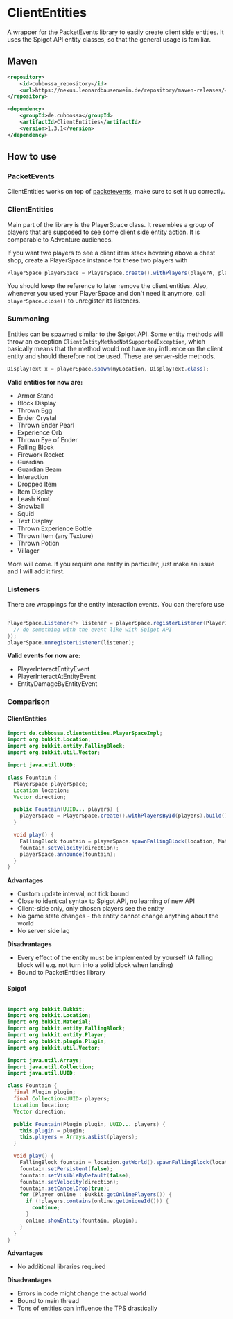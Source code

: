 # ClientEntities

A wrapper for the PacketEvents library to easily create client side entities.
It uses the Spigot API entity classes, so that the general usage is familiar.

## Maven

```xml
<repository>
    <id>cubbossa_repository</id>
    <url>https://nexus.leonardbausenwein.de/repository/maven-releases/</url>
</repository>

<dependency>
    <groupId>de.cubbossa</groupId>
    <artifactId>ClientEntities</artifactId>
    <version>1.3.1</version>
</dependency>
```

## How to use

### PacketEvents

ClientEntities works on top of [packetevents](https://github.com/retrooper/packetevents/),
make sure to set it up correctly.

### ClientEntities

Main part of the library is the PlayerSpace class. It resembles a group of players that are supposed to see some client
side entity action. It is comparable to Adventure audiences.

If you want two players to see a client item stack hovering above a chest shop, create a PlayerSpace instance for these
two players with
```Java
PlayerSpace playerSpace = PlayerSpace.create().withPlayers(playerA, playerB).build();
```

You should keep the reference to later remove the client entities. Also, whenever you used your PlayerSpace and don't need
it anymore, call `playerSpace.close()` to unregister its listeners.

### Summoning

Entities can be spawned similar to the Spigot API. Some entity methods will throw an exception `ClientEntityMethodNotSupportedException`,
which basically means that the method would not have any influence on the client entity and should therefore not be used. These
are server-side methods.

```Java 
DisplayText x = playerSpace.spawn(myLocation, DisplayText.class);
```

**Valid entities for now are:**
- Armor Stand
- Block Display
- Thrown Egg
- Ender Crystal
- Thrown Ender Pearl
- Experience Orb
- Thrown Eye of Ender
- Falling Block
- Firework Rocket
- Guardian
- Guardian Beam
- Interaction
- Dropped Item
- Item Display
- Leash Knot
- Snowball
- Squid
- Text Display
- Thrown Experience Bottle
- Thrown Item (any Texture)
- Thrown Potion
- Villager

More will come. If you require one entity in particular, just make an issue and I will add it first.

### Listeners 

There are wrappings for the entity interaction events.
You can therefore use

```Java

PlayerSpace.Listener<?> listener = playerSpace.registerListener(PlayerInteractEntityEvent.class, e -> {
  // do something with the event like with Spigot API
});
playerSpace.unregisterListener(listener);
```

**Valid events for now are:**
- PlayerInteractEntityEvent
- PlayerInteractAtEntityEvent
- EntityDamageByEntityEvent


### Comparison
#### ClientEntities

````Java
import de.cubbossa.cliententities.PlayerSpaceImpl;
import org.bukkit.Location;
import org.bukkit.entity.FallingBlock;
import org.bukkit.util.Vector;

import java.util.UUID;

class Fountain {
  PlayerSpace playerSpace;
  Location location;
  Vector direction;

  public Fountain(UUID... players) {
    playerSpace = PlayerSpace.create().withPlayersById(players).build();
  }

  void play() {
    FallingBlock fountain = playerSpace.spawnFallingBlock(location, Material.WATER.createBlockData());
    fountain.setVelocity(direction);
    playerSpace.announce(fountain);
  }
}
````

**Advantages**
- Custom update interval, not tick bound
- Close to identical syntax to Spigot API, no learning of new API
- Client-side only, only chosen players see the entity
- No game state changes - the entity cannot change anything about the world
- No server side lag

**Disadvantages**
- Every effect of the entity must be implemented by yourself (A falling block will e.g. not turn into a solid block when landing)
- Bound to PacketEntities library

#### Spigot

````Java

import org.bukkit.Bukkit;
import org.bukkit.Location;
import org.bukkit.Material;
import org.bukkit.entity.FallingBlock;
import org.bukkit.entity.Player;
import org.bukkit.plugin.Plugin;
import org.bukkit.util.Vector;

import java.util.Arrays;
import java.util.Collection;
import java.util.UUID;

class Fountain {
  final Plugin plugin;
  final Collection<UUID> players;
  Location location;
  Vector direction;

  public Fountain(Plugin plugin, UUID... players) {
    this.plugin = plugin;
    this.players = Arrays.asList(players);
  }

  void play() {
    FallingBlock fountain = location.getWorld().spawnFallingBlock(location, Material.WATER.createBlockData());
    fountain.setPersistent(false);
    fountain.setVisibleByDefault(false);
    fountain.setVelocity(direction);
    fountain.setCancelDrop(true);
    for (Player online : Bukkit.getOnlinePlayers()) {
      if (!players.contains(online.getUniqueId())) {
        continue;
      }
      online.showEntity(fountain, plugin);
    }
  }
}
````

**Advantages**
- No additional libraries required

**Disadvantages**
- Errors in code might change the actual world
- Bound to main thread
- Tons of entities can influence the TPS drastically


